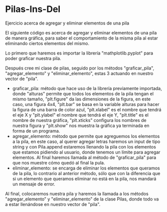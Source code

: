 # Pilas-Ins-Del
Ejercicio acerca de agregar y eliminar elementos de una pila
<p>El siguiente código es acerca de agregar y eliminar elementos de una pila de manera gráfica, para saber el comportamiento de la misma pila al estar eliminando ciertos elementos del mismo.</p>
<p>Lo primero que haremos es importar la librería "mathplotlib.pyplot" para poder graficar nuestra pila.</p>
<p>Después cree mi clase de pilas, seguido por los métodos "graficar_pila", "agregar_elemento" y "eliminar_elemento", estas 3 actuando en nuestro vector de "pila".</p>
<ul>
  <li>graficar_pila: método que hace uso de la librería previamente importada, donde "alturas" permite que todos los elementos de la pila tengan el mismo tamaño, "plt.figure" da las dimensiones de la figura, en este caso, una figura 4x4, "plt.bar" se basa en la variable alturas para hacer la figura de una barra de color azul, "plt.xlabel" es el nombre que tendrá el eje X y "plt.ylabel" el nombre que tendrá el eje Y, "plt.title" es el nombre de nuestra gráfica, "plt.xticks" configura los nombres de nuestra figura y "plt.show" nos muestra la gráfica ya terminada en forma de un programa.</li>
  <li>agregar_elemento: método que permite que agreguemos los elementos a la pila, en este caso, al querer agregar letras haremos un input de tipo string y con Pila.append estaremos llenando la pila con los elementos que estamos pidiendo al usuario, donde tenemos un límite para agregar elementos. Al final haremos llamada al método de "graficar_pila" para que nos muestre cómo quedó al final la pula.</li>
  <li>eliminar_elemento: se encarga de eliminar los elementos que queramos de la pila, lo contrario al anterior método, sólo que con la diferencia que si un elemento que queramos eliminar no está en la pila, nos mandará un mensaje de error.</li>
</ul>
<p>Al final, colocaremos nuestra pila y haremos la llamada a los métodos "agregar_elemento" y "eliminar_elemento" de la clase Pilas, donde todo va a estar llenándose en nuestro vector de "pila".</p>
